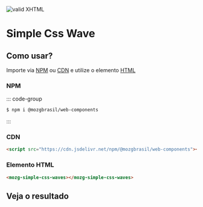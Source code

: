 [checkmark]: https://raw.githubusercontent.com/mozgbrasil/mozgbrasil.github.io/refs/heads/main/docs/logo-mini.png 'MOZG'

![valid XHTML][checkmark]

# Simple Css Wave

<!-- [Web Components](https://developer.mozilla.org/en-US/docs/Web/API/Web_components) -->

<!-- ::: tip
🍀
::: -->

## **Como usar?**

Importe via [NPM](https://www.npmjs.com/package/@mozgbrasil/web-components) ou [CDN](https://en.wikipedia.org/wiki/JSDelivr) e utilize o elemento [HTML](https://pt.wikipedia.org/wiki/HTML)

### **NPM**

::: code-group

```sh [npm]
$ npm i @mozgbrasil/web-components
```

:::

### CDN

```html
<script src="https://cdn.jsdelivr.net/npm/@mozgbrasil/web-components"></script>
```

### Elemento HTML

```html
<mozg-simple-css-waves></mozg-simple-css-waves>
```

## **Veja o resultado**

<mozg-simple-css-waves></mozg-simple-css-waves>

<mozg-card></mozg-card>
<mozg-card0></mozg-card0>
<mozg-card1></mozg-card1>

<mozg-debug-doom></mozg-debug-doom>

